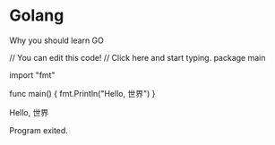 # Golang
Why you should learn GO


// You can edit this code!
// Click here and start typing.
package main

import "fmt"

func main() {
	fmt.Println("Hello, 世界")
}

Hello, 世界

Program exited.
